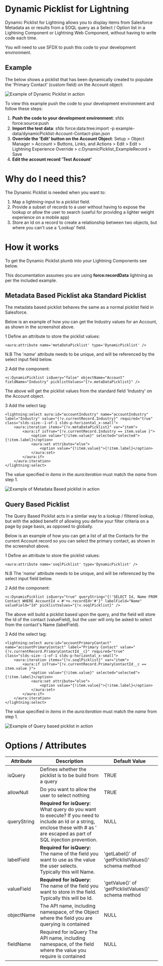 # Dynamic Picklist for Lightning

Dynamic Picklist for Lightning allows you to display items from Salesforce Metadata as or results from a SOQL query as a Select / Option list in a Lightning Component or Lightning Web Component, without having to write code each time.

You will need to use SFDX to push this code to your development environment.

## Example
The below shows a picklist that has been dynamically created to populate the 'Primary Contact' (custom field) on the Account object:

![Example of Dynamic Picklist in action](https://raw.githubusercontent.com/flashheartthe4th/dynamicPicklistLightning/alpha/img/example-dynamic-picklist.png)

To view this example push the code to your development environment and follow these steps:

 1. **Push the code to your development environment**: sfdx force:source:push
 2. **Import the test data**: sfdx force:data:tree:import -p example-data/dynamicPicklist-Account-Contact-plan.json
 3. **Override the 'Edit' button on the Account Object**: Setup > Object Manager > Account > Buttons, Links, and Actions > Edit > Edit > Lightning Experience Override	> c:DynamicPicklist_ExampleRecord > Save
 4. **Edit the account record 'Test Account'**

# Why do I need this?

The Dynamic Picklist is needed when you want to: 
1. Map a lightning-input to a picklist field.
2. Provide a subset of records to a user without having to expose the lookup or allow the user to search (useful for providing a lighter weight experience on a mobile app)
3. Store an Id on a record to create a relationship between two objects, but where you can't use a 'Lookup' field. 

# How it works
To get the Dynamic Picklist plumb into your Lightning Components see below.

This documentation assumes you are using **force:recordData** lightning as per the included example.

## Metadata Based Picklist aka Standard Picklist

The metadata based picklist behaves the same as a normal picklist field in Salesforce.

Below is an example of how you can get the Industry values for an Account, as shown in the screenshot above.

1 Define an attribute to store the picklist values:

    <aura:attribute name='metaDataPicklist' type='DynamicPicklist' />
N.B The '*name*' attribute needs to be unique, and will be referenced by the select input field below.

2 Add the component:

    <c:DynamicPicklist isQuery="false" objectName="Account" fieldName="Industry" picklistValues="{!v.metaDataPicklist}" />

The above will get the picklist values from the standard field 'Industry' on the Account object.

3 Add the select tag:

    <lightning:select aura:id="accountIndustry" name="accountIndustry" label="Industry" value="{!v.currentRecord.Industry}" required="true"
    class="slds-size--1-of-1 slds-p-horizontal_x-small">
	    <aura:iteration items="{!v.metaDataPicklist}" var="item">
		    <aura:if isTrue="{!v.currentRecord.Industry == item.value }">
			    <option value="{!item.value}" selected="selected">{!item.label}</option>
			    <aura:set attribute="else">
				    <option value="{!item.value}">{!item.label}</option>
			    </aura:set>
		    </aura:if>
	    </aura:iteration>
    </lightning:select>

The value specified in *items* in the *aura:iteration* must match the *name* from step 1.

![Example of Metadata Based picklist in action](https://raw.githubusercontent.com/flashheartthe4th/dynamicPicklistLightning/alpha/img/example-dynamic-picklist.png)

## Query Based Picklist

The Query Based Picklist acts in a similar way to a lookup / filtered lookup, but with the added benefit of allowing you define your filter criteria on a page by page basis, as opposed to globally.

Below is an example of how you can get a list of all the Contacts for the current Account record so you can select the primary contact, as shown in the screenshot above.

1 Define an attribute to store the picklist values:

    <aura:attribute name='soqlPicklist' type='DynamicPicklist' />
    
N.B The '*name*' attribute needs to be unique, and will be referenced by the select input field below.

2 Add the component:

    <c:DynamicPicklist isQuery="true" queryString="{!'SELECT Id, Name FROM Contact WHERE AccountId = #'+v.recordId+'#'}" labelField="Name" valueField="Id" picklistValues="{!v.soqlPicklist}" />

The above will build a picklist based upon the query, and the field will store the Id of the contact (valueField), but the user will only be asked to select from the contact's Name (labelField).

3 Add the select tag:

    <lightning:select aura:id="accountPrimaryContact" name="accountPrimaryContact" label="Primary Contact" value="{!v.currentRecord.PrimaryContactId__c}" required="true"
    class="slds-size--1-of-1 slds-p-horizontal_x-small">
	    <aura:iteration items="{!v.soqlPicklist}" var="item">
		    <aura:if isTrue="{!v.currentRecord.PrimaryContactId__c == item.value }">
			    <option value="{!item.value}" selected="selected">{!item.label}</option>
			    <aura:set attribute="else">
				    <option value="{!item.value}">{!item.label}</option>
			    </aura:set>
		    </aura:if>
	    </aura:iteration>
    </lightning:select>

The value specified in *items* in the *aura:iteration* must match the *name* from step 1.

![Example of Query based picklist in action](https://raw.githubusercontent.com/flashheartthe4th/dynamicPicklistLightning/alpha/img/example-dynamic-picklist.png)

# Options / Attributes
| Attribute | Description | Default Value |
|--|--|--|
| isQuery | Defines whether the picklist is to be build from a query | TRUE |
| allowNull | Do you want to allow the user to select nothing | TRUE |
| queryString | **Required for isQuery:** What query do you want to execute? If you need to include an Id or a string, enclose these with # as ' are escaped as part of SQL injection prevention. | NULL |
| labelField | **Required for isQuery:** The name of the field you want to use as the value the user selects. Typically this will Name. | 'getLabel()' of 'getPicklistValues()' schema method |
| valueField | **Required for isQuery:** The name of the field you want to store in the field. Typically this will be Id. | 'getValue()' of 'getPicklistValues()' schema method |
| objectName | The API name, including namespace, of the Object where the field you are querying is contained | NULL |
| fieldName | Required for isQuery The API name, including namespace, of the field where the value you require is contained | NULL |